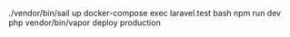 ./vendor/bin/sail up
docker-compose exec laravel.test bash
npm run dev
php vendor/bin/vapor deploy production